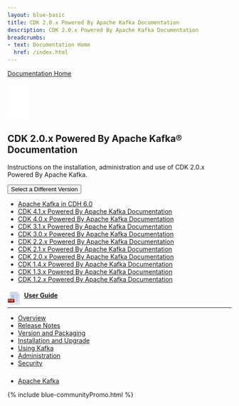 ```yaml
---
layout: blue-basic
title: CDK 2.0.x Powered By Apache Kafka Documentation
description: CDK 2.0.x Powered By Apache Kafka Documentation
breadcrumbs:
- text: Documentation Home
  href: /index.html
---
```

<main>
<div class="section parbase">
<section class="section_padding brilliant">
<div class="body_container">
<div class="text parbase section">
<div>
<div class="inner-text-div">
<p class="homeLink"><a href="/documentation.html">Documentation Home</a></p>
</div>
</div>
</div>
<div class="docSelectChip parbase section"><!-- /*DocList Component Sightly*/ -->
<div class="brilliant">
<div class="docChipH"><img class="image-centered" src="/content/dam/www/Documentation/Product%20Icons/icon-apache-kafka.png">
<h2>CDK 2.0.x Powered By Apache Kafka® Documentation</h2>
<p>Instructions on the installation, administration and use of CDK 2.0.x Powered By Apache Kafka.</p>
<div>
<div class="dropdown"><button data-toggle="dropdown" id="" class="www-btn dropdown-toggle" href="#" aria-expanded="false"><span class="ddSelect">Select a Different Version</span> <span class="caret"></span></button>
<ul aria-labelledby="dropdown" role="menu" class="dropdown-menu">
<li class="VersionSelect"><a href="/documentation/kafka/apache-kafka-in-cdh-6-0.html">Apache Kafka in CDH 6.0</a></li>
<li class="VersionSelect"><a href="/documentation/kafka/latest.html">CDK 4.1.x Powered By Apache Kafka Documentation</a></li>
<li class="VersionSelect"><a href="/documentation/kafka/4-0-x.html">CDK 4.0.x Powered By Apache Kafka Documentation</a></li>
<li class="VersionSelect"><a href="/documentation/kafka/3-1-x.html">CDK 3.1.x Powered By Apache Kafka Documentation</a></li>
<li class="VersionSelect"><a href="/documentation/kafka/3-0-x.html">CDK 3.0.x Powered By Apache Kafka Documentation</a></li>
<li class="VersionSelect"><a href="/documentation/kafka/2-2-x.html">CDK 2.2.x Powered By Apache Kafka Documentation</a></li>
<li class="VersionSelect"><a href="/documentation/kafka/2-1-x.html">CDK 2.1.x Powered By Apache Kafka Documentation</a></li>
<li class="VersionSelect"><a href="/documentation/kafka/2-0-x.html">CDK 2.0.x Powered By Apache Kafka Documentation</a></li>
<li class="VersionSelect"><a href="/documentation/kafka/1-4-x.html">CDK 1.4.x Powered By Apache Kafka Documentation</a></li>
<li class="VersionSelect"><a href="/documentation/kafka/1-3-x.html">CDK 1.3.x Powered By Apache Kafka Documentation</a></li>
<li class="VersionSelect"><a href="/documentation/kafka/1-2-x.html">CDK 1.2.x Powered By Apache Kafka Documentation</a></li>
</ul>
</div>
</div>
</div>
</div>
</div>
</div>
</section>
</div>
<div class="column_control parbase section">
<div class="">
<div class="body_container">
<div class="row">
<div class="col-xs-12 main_col">
<div class="col_one parsys">
<div class="section parbase">
<section class="section_padding">
<div class="body_container">
<div class="column_control parbase section">
<div class="">
<div class="body_container">
<div class="row top">
<div class="col_control">
<div class="col-sm-4 col">
<div class="col_two parsys">
<div class="docList parbase section">
<div class="doc-list">
<div class="container">
<div class="doc-link-list">
<div class=""><a href="/content/www/en-us/documentation/kafka/2-0-x/PDF/cloudera-kafka.pdf"><img src="/content/dam/www/Documentation/icons/pdf-icon.png" style="float:left; margin-right:10px; height:30px;"></a>
<h4><a href="/documentation/kafka/2-0-x/topics/kafka.html">User Guide</a></h4>
<hr>
<div class="link-bar-list">
<ul>
<li><a href="/documentation/kafka/2-0-x/topics/kafka.html">Overview</a></li>
<li><a href="/documentation/kafka/2-0-x/topics/release_notes_kafka.html">Release Notes</a></li>
<li><a href="/documentation/kafka/2-0-x/topics/kafka_packaging.html">Version and Packaging</a></li>
<li><a href="/documentation/kafka/2-0-x/topics/kafka_install.html">Installation and Upgrade</a></li>
<li><a href="/documentation/kafka/2-0-x/topics/kafka_using.html">Using Kafka</a></li>
<li><a href="/documentation/kafka/2-0-x/topics/kafka_admin.html">Administration</a></li>
<li><a href="/documentation/kafka/2-0-x/topics/kafka_security.html">Security</a></li>
</ul>
</div>
</div>
</div>
</div>
</div>
<!--End Doclist--></div>
</div>
</div>
<div class="col-sm-4 col">
<div class="col_three parsys"></div>
</div>
<div class="col-sm-4 col">
<div class="col_four parsys"></div>
</div>
</div>
<!--End col_control --></div>
</div>
</div>
</div>
<div class="section parbase">
<section class="section_padding">
<div class="body_container">
<div class="column_control parbase section">
<div class="">
<div class="body_container">
<div class="row">
<div class="col_control">
<div class="col-sm-4 col">
<div class="col_two parsys"></div>
</div>
<div class="col-sm-4 col">
<div class="col_three parsys"></div>
</div>
<div class="col-sm-4 col">
<div class="col_four parsys"></div>
</div>
</div>
<!--End col_control --></div>
</div>
</div>
</div>
<div class="quickLinks parbase section">
<div class="quick-link"><span class="quickLink glyphicon"></span>
<div class="container">
<div class="quick-link-list">
<div class="">
<h3></h3>
<div class="link-bar-list">
<ul>
<li><a href="http://kafka.apache.org/">Apache Kafka</a></li>
</ul>
</div>
</div>
</div>
</div>
</div>
<!--End Link Bar--></div>
</div>
</section>
</div>
</div>
</section>
</div>
</div>
</div>
</div>
</div>
</div>
</div>
{% include blue-communityPromo.html %}
</main>

